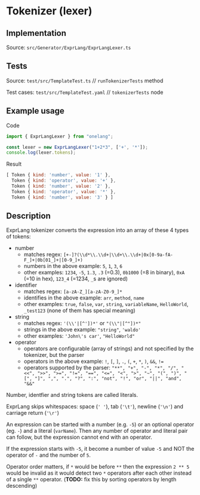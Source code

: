 # Tokenizer (lexer)

## Implementation

Source: `src/Generator/ExprLang/ExprLangLexer.ts`

## Tests

Source: `test/src/TemplateTest.ts` // `runTokenizerTests` method

Test cases: `test/src/TemplateTest.yaml` // `tokenizerTests` node

## Example usage

Code

```javascript
import { ExprLangLexer } from "onelang";

const lexer = new ExprLangLexer("1+2*3", ['+', '*']);
console.log(lexer.tokens);
```

Result

```javascript
[ Token { kind: 'number', value: '1' },
  Token { kind: 'operator', value: '+' },
  Token { kind: 'number', value: '2' },
  Token { kind: 'operator', value: '*' },
  Token { kind: 'number', value: '3' } ]
```

## Description

ExprLang tokenizer converts the expression into an array of these 4 types of tokens:

* number
  * matches regex: `[+-]?(\\d*\\.\\d+|\\d+\\.\\d+|0x[0-9a-fA-F_]+|0b[01_]+|[0-9_]+)`
  * numbers in the above example: `5`, `1`, `3`, `6`
  * other examples: `1234`, `-5`, `1.3`, `.3` (=0.3), `0b1000` (=8 in binary), `0xA` (=10 in hex), `123_4` (=1234, `_`s are ignored)
* identifier
  * matches regex: `[a-zA-Z_][a-zA-Z0-9_]*`
  * identifies in the above example: `arr`, `method`, `name`
  * other examples: `true`, `false`, `var`, `string`, `variableName`, `HelloWorld`, `_test123` (none of them has special meaning)
* string
  * matches regex: `'(\\'|[^'])*'` or `"(\\"|[^"])*"`
  * strings in the above example: `"string"`, `'waldo'`
  * other examples: `'John\'s car'`, `"HelloWorld"`
* operator
  * operators are configurable (array of strings) and not specified by the tokenizer, but the parser
  * operators in the above example: `!`, `[`, `]`, `.`, `(`, `+`, `*`, `)`, `&&`, `!=`
  * operators supported by the parser: `"**", "+", "-", "*", "/", "<<", ">>", ">=", "!=", "==", "<=", "<", ">", "~", "(", ")", "[", "]", ",", ".", "?", ":", "not", "!", "or", "||", "and", "&&"`

Number, identfier and string tokens are called literals.

ExprLang skips whitespaces: space (`' '`), tab (`'\t'`), newline (`'\n'`) and carriage return (`'\r'`)

An expression can be started with a number (e.g. `-5`) or an optional operator (eg. `-`) and a literal (`varName`). Then any number of operator and literal pair can follow, but the expression cannot end with an operator.

If the expression starts with `-5`, it become a number of value `-5` and NOT the operator of `-` and the number of `5`.

Operator order matters, if `*` would be before `**` then the expression `2 ** 5` would be invalid as it would detect two `*` operators after each other instead of a single `**` operator. (**TODO:** fix this by sorting operators by length descending)